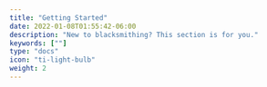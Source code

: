 ```yaml
---
title: "Getting Started"
date: 2022-01-08T01:55:42-06:00
description: "New to blacksmithing? This section is for you."
keywords: [""]
type: "docs"
icon: "ti-light-bulb"
weight: 2
---
```

